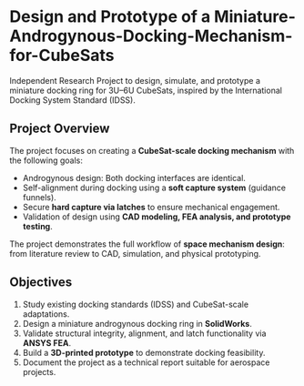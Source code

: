 # Design and Prototype of a Miniature-Androgynous-Docking-Mechanism-for-CubeSats
Independent Research Project to design, simulate, and prototype a miniature docking ring for 3U–6U CubeSats, inspired by the International Docking System Standard (IDSS).

## Project Overview
The project focuses on creating a **CubeSat-scale docking mechanism** with the following goals:
- Androgynous design: Both docking interfaces are identical.
- Self-alignment during docking using a **soft capture system** (guidance funnels).
- Secure **hard capture via latches** to ensure mechanical engagement.
- Validation of design using **CAD modeling, FEA analysis, and prototype testing**.

The project demonstrates the full workflow of **space mechanism design**: from literature review to CAD, simulation, and physical prototyping.

## Objectives
1. Study existing docking standards (IDSS) and CubeSat-scale adaptations.
2. Design a miniature androgynous docking ring in **SolidWorks**.
3. Validate structural integrity, alignment, and latch functionality via **ANSYS FEA**.
4. Build a **3D-printed prototype** to demonstrate docking feasibility.
5. Document the project as a technical report suitable for aerospace projects.
